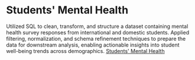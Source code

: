 # Students' Mental Health
Utilized SQL to clean, transform, and structure a dataset containing mental health survey responses from international and domestic students. Applied filtering, normalization, and schema refinement techniques to prepare the data for downstream analysis, enabling actionable insights into student well-being trends across demographics.
[Students' Mental Health](https://www.datacamp.com/datalab/w/7d5971a8-60f3-418a-85b1-b38f642b7e74/edit) 
